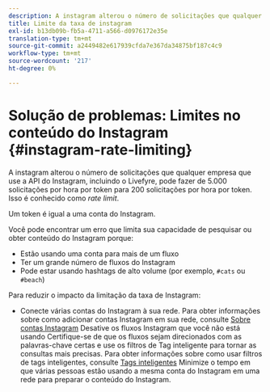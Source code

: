 ```yaml
---
description: A instagram alterou o número de solicitações que qualquer empresa que use a API do Instagram, incluindo o Livefyre, pode fazer de 5.000 solicitações por hora por token para 200 solicitações por hora por token. Isso é conhecido como limitação de taxa.
title: Limite da taxa de instagram
exl-id: b13db09b-fb5a-4711-a566-d0976172e35e
translation-type: tm+mt
source-git-commit: a2449482e617939cfda7e367da34875bf187c4c9
workflow-type: tm+mt
source-wordcount: '217'
ht-degree: 0%

---
```


# Solução de problemas: Limites no conteúdo do Instagram {#instagram-rate-limiting}

A instagram alterou o número de solicitações que qualquer empresa que use a API do Instagram, incluindo o Livefyre, pode fazer de 5.000 solicitações por hora por token para 200 solicitações por hora por token. Isso é conhecido como *rate limit*.

Um token é igual a uma conta do Instagram.

Você pode encontrar um erro que limita sua capacidade de pesquisar ou obter conteúdo do Instagram porque:

* Estão usando uma conta para mais de um fluxo
* Ter um grande número de fluxos do Instagram
* Pode estar usando hashtags de alto volume (por exemplo, `#cats` ou `#beach`)

Para reduzir o impacto da limitação da taxa de Instagram:

* Conecte várias contas do Instagram à sua rede. Para obter informações sobre como adicionar contas Instagram em sua rede, consulte [Sobre contas Instagram](/help/using/c-users-creating-accounts-with-studio-access/t-configure-social-accout-instagram/c-about-instagram-accounts.md)
Desative os fluxos Instagram que você não está usando
Certifique-se de que os fluxos sejam direcionados com as palavras-chave certas e use os filtros de Tag inteligente para tornar as consultas mais precisas. Para obter informações sobre como usar filtros de tags inteligentes, consulte [Tags inteligentes](/help/using/c-features-livefyre/c-smart-tags/c-smart-tags.md)
Minimize o tempo em que várias pessoas estão usando a mesma conta do Instagram em uma rede para preparar o conteúdo do Instagram.
